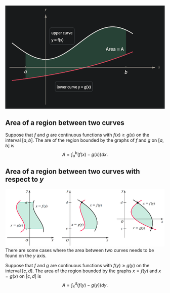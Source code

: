 ![](/assets/images/2022-02-08-12-23-29.png)
## Area of a region between two curves
Suppose that $f$ and $g$ are continuous functions with $f(x)\geq g(x)$ on the interval $[a,b]$. The are of the region bounded by the graphs of $f$ and $g$ on $[a,b]$ is
$$
A=\int_a^b{(f(x)-g(x))}{dx}\text{.}
$$
## Area of a region between two curves with respect to $y$
![](/assets/images/2022-02-08-21-47-26.png)
There are some cases where the area between two curves needs to be found on the $y$ axis.

Suppose that $f$ and $g$ are continuous functions with $f(y)\geq g(y)$ on the interval $[c,d]$. The area of the region bounded by the graphs $x=f(y)$ and $x=g(x)$ on $[c,d]$ is
$$
A=\int_x^d{(f(y)-g(y))}{dy}\text{.}
$$